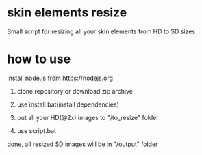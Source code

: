 # skin elements resize
Small script for resizing all your skin elements from HD to SD sizes
# how to use
install node.js from https://nodejs.org

1. clone repository or download zip archive

2. use install.bat(install dependencies)

3. put all your HD(@2x) images to "/to_resize" folder

4. use script.bat

done, all resized SD images will be in "/output" folder

